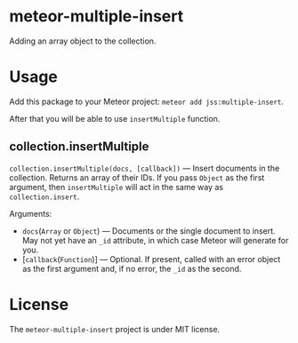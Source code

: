 # meteor-multiple-insert

Adding an array object to the collection.


# Usage

Add this package to your Meteor project: `meteor add jss:multiple-insert`.

After that you will be able to use `insertMultiple` function.


## collection.insertMultiple

`collection.insertMultiple(docs, [callback])` — Insert documents in the collection. Returns an array of their IDs. If you pass `Object` as the first argument, then `insertMultiple` will act in the same way as `collection.insert`.

Arguments:
- `docs`(`Array` or `Object`) — Documents or the single document to insert. May not yet have an `_id` attribute, in which case Meteor will generate for you.
- [`callback`(`Function`)] — Optional. If present, called with an error object as the first argument and, if no error, the `_id` as the second.

# License
The `meteor-multiple-insert` project is under MIT license.
